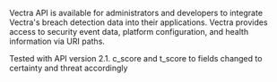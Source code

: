 Vectra API is available for administrators and developers to integrate Vectra's breach detection data
into their applications. Vectra provides access to security event data, platform
configuration, and health information via URI paths.

Tested with API version 2.1. 
c_score and t_score to fields changed to certainty and threat accordingly